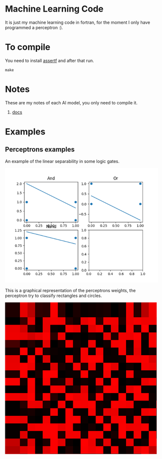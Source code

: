 # Machine Learning Code
It is just my machine learning code in fortran, for the moment I only have programmed a perceptron :).
# To compile
You need to install [assertf](https://github.com/alecksandr26/assert-fortran/blob/main/README.md) and after that run.
```
make
```
# Notes
These are my notes of each AI model, you only need to compile it.
1. [docs](https://github.com/alecksandr26/fortran-ml/tree/main/docs)
# Examples
## Perceptrons examples
An example of the linear separability in some logic gates.

![logic_gates](assets/logic_gates.png)

This is a graphical representation of the perceptrons weights, the perceptron try to classify rectangles and circles.

![brain](assets/brain.png)
